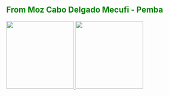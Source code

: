 <!---
- 👋 Hi, I’m @saidino84
- 👀 I’m interested in ...
- 🌱 I’m currently learning ...
- 💞️ I’m looking to collaborate on ...
- 📫 How to reach me ...


saidino84/saidino84 is a ✨ special ✨ repository because its `README.md` (this file) appears on your GitHub profile.
You can click the Preview link to take a look at your changes.
--->
<h2 style="color:green">From Moz Cabo Delgado Mecufi - Pemba</h2>
<div  >
 <a href="https://github.com/saidino84">
 <img height="180cm" src='https://github-readme-stats.vercel.app/api?username=saidino84&show_icons=true&theme=dracula&include_all_commits=true&count_private=true'/>
 <img height="180cm" src='https://github-readme-stats.vercel.app/api/top-langs/?username=saidino84&layout=compact&langs_count=16&theme=dracula'/>
 
</div>
